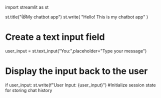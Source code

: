 import streamlit as st
 
st.title("😻My chatbot app")
st.write(
    "Hello! This is my chatbot app"
)
# Create a text input field
user_input = st.text_input("You:",placeholder="Type your message")
 
# Display the input back to the user
if user_input:
    st.write(f"User Input: {user_input}")
#Initialize session state for storing chat history